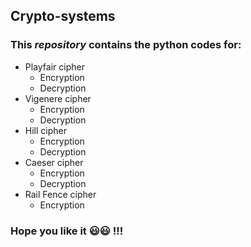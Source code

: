 ## Crypto-systems
### This *repository* contains the python codes for:
* Playfair cipher 
  * Encryption
  * Decryption
* Vigenere cipher
  * Encryption
  * Decryption
* Hill cipher
  * Encryption
  * Decryption
* Caeser cipher
  * Encryption
  * Decryption
* Rail Fence cipher
  * Encryption
### Hope you like it :smiley::smiley: !!! 
